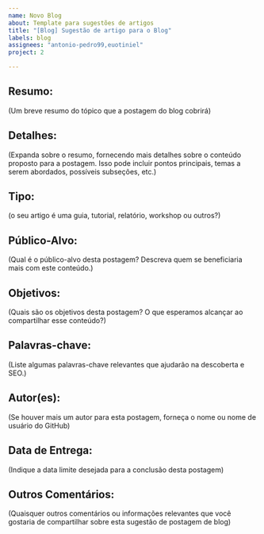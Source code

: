 ```yaml
---
name: Novo Blog
about: Template para sugestões de artigos
title: "[Blog] Sugestão de artigo para o Blog"
labels: blog
assignees: "antonio-pedro99,euotiniel"
project: 2

---
```


## Resumo:
(Um breve resumo do tópico que a postagem do blog cobrirá)

## Detalhes:
(Expanda sobre o resumo, fornecendo mais detalhes sobre o conteúdo proposto para a postagem. Isso pode incluir pontos principais, temas a serem abordados, possíveis subseções, etc.)

## Tipo:
(o seu artigo é uma guia, tutorial, relatório, workshop ou outros?)

## Público-Alvo:
(Qual é o público-alvo desta postagem? Descreva quem se beneficiaria mais com este conteúdo.)

## Objetivos:
(Quais são os objetivos desta postagem? O que esperamos alcançar ao compartilhar esse conteúdo?)

## Palavras-chave:
(Liste algumas palavras-chave relevantes que ajudarão na descoberta e SEO.)

## Autor(es):
(Se houver mais um autor para esta postagem, forneça o nome ou nome de usuário do GitHub)

## Data de Entrega:
(Indique a data limite desejada para a conclusão desta postagem)

## Outros Comentários:
(Quaisquer outros comentários ou informações relevantes que você gostaria de compartilhar sobre esta sugestão de postagem de blog)
